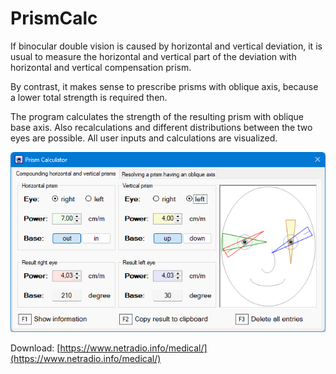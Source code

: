 # PrismCalc

If binocular double vision is caused by horizontal and vertical deviation, it is usual to measure the horizontal and vertical part of the deviation with horizontal and vertical compensation prism.

By contrast, it makes sense to prescribe prisms with oblique axis, because a lower total strength is required then.

The program calculates the strength of the resulting prism with oblique base axis. Also recalculations and different distributions between the two eyes are possible. All user inputs and calculations are visualized.

![Screenshot](Screenshot.png)

Download: [https://www.netradio.info/medical/](https://www.netradio.info/medical/)